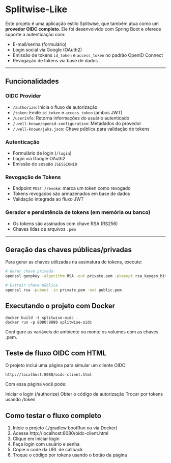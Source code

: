 # Splitwise-Like

Este projeto é uma aplicação estilo Splitwise, que também atua como um **provedor OIDC completo**. Ele foi desenvolvido com Spring Boot e oferece suporte a autenticação com:
- E-mail/senha (formulário)
- Login social via Google (OAuth2)
- Emissão de tokens `id_token` e `access_token` no padrão OpenID Connect
- Revogação de tokens via base de dados

---

## Funcionalidades

### OIDC Provider
- `/authorize`: Inicia o fluxo de autorização
- `/token`: Emite `id_token` e `access_token` (ambos JWT)
- `/userinfo`: Retorna informações do usuário autenticado
- `/.well-known/openid-configuration`: Metadados do provedor
- `/.well-known/jwks.json`: Chave pública para validação de tokens

### Autenticação
- Formulário de login (`/login`)
- Login via Google OAuth2
- Emissão de sessão `JSESSIONID`

### Revogação de Tokens
- Endpoint `POST /revoke`: marca um token como revogado
- Tokens revogados são armazenados em base de dados
- Validação integrada ao fluxo JWT

### Gerador e persistência de tokens (em memória ou banco)
- Os tokens são assinados com chave RSA (RS256)
- Chaves lidas de arquivos `.pem`

---

## Geração das chaves públicas/privadas

Para gerar as chaves utilizadas na assinatura de tokens, execute:

```bash
# Gerar chave privada
openssl genpkey -algorithm RSA -out private.pem -pkeyopt rsa_keygen_bits:2048

# Extrair chave pública
openssl rsa -pubout -in private.pem -out public.pem
```



## Executando o projeto com Docker

```
docker build -t splitwise-oidc .
docker run -p 8080:8080 splitwise-oidc
```


Configure as variáveis de ambiente ou monte os volumes com as chaves .pem.

## Teste de fluxo OIDC com HTML
O projeto inclui uma página para simular um cliente OIDC:


```
http://localhost:8080/oidc-client.html
```
Com essa página você pode:

Iniciar o login (/authorize)
Obter o código de autorização
Trocar por tokens usando /token

## Como testar o fluxo completo

1. Inicie o projeto (./gradlew bootRun ou via Docker)
2. Acesse http://localhost:8080/oidc-client.html
3. Clique em Iniciar login
4. Faça login com usuário e senha
5. Copie o code da URL de callback
6. Troque o código por tokens usando o botão da página
